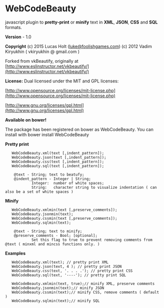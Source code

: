 # WebCodeBeauty

javascript  plugin to **pretty-print** or **minify**
text in **XML**, **JSON**, **CSS** and **SQL** formats.

**Version** - 1.0

**Copyright** 
(c) 2015 Lucas Holt (luke@foolishgames.com)
(c) 2012 Vadim Kiryukhin ( vkiryukhin @ gmail.com )

Forked from vkBeautify, originally at [http://www.eslinstructor.net/vkbeautify/](http://www.eslinstructor.net/vkbeautify/) 

**License:** Dual licensed under
the MIT and GPL licenses:

[http://www.opensource.org/licenses/mit-license.php](http://www.opensource.org/licenses/mit-license.php)

[http://www.gnu.org/licenses/gpl.html](http://www.gnu.org/licenses/gpl.html)

**Available on bower!**

The package has been registered on bower as WebCodeBeauty.  You can install with
bower install WebCodeBeauty


   **Pretty print**

       WebCodeBeauty.xml(text [,indent_pattern]);
       WebCodeBeauty.json(text [,indent_pattern]);
       WebCodeBeauty.css(text [,indent_pattern]);
       WebCodeBeauty.sql(text [,indent_pattern]);

        @text - String; text to beatufy;
        @indent_pattern - Integer | String;
                Integer:  number of white spaces;
                String:   character string to visualize indentation ( can also be a set of white spaces )
  **Minify**

       WebCodeBeauty.xmlmin(text [,preserve_comments]);
       WebCodeBeauty.jsonmin(text);
       WebCodeBeauty.cssmin(text [,preserve_comments]);
       WebCodeBeauty.sqlmin(text);

        @text - String; text to minify;
        @preserve_comments - Bool; [optional];
                Set this flag to true to prevent removing comments from @text ( minxml and mincss functions only. )

   **Examples**
   
       WebCodeBeauty.xml(text); // pretty print XML
       WebCodeBeauty.json(text, 4 ); // pretty print JSON
       WebCodeBeauty.css(text, '. . . .'); // pretty print CSS
       WebCodeBeauty.sql(text, '----'); // pretty print SQL

       WebCodeBeauty.xmlmin(text, true);// minify XML, preserve comments
       WebCodeBeauty.jsonmin(text);// minify JSON
       WebCodeBeauty.cssmin(text);// minify CSS, remove comments ( default )
       WebCodeBeauty.sqlmin(text);// minify SQL

